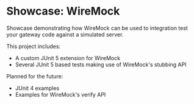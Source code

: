 # Showcase: WireMock
Showcase demonstrating how WireMock can be used to integration test your gateway
code against a simulated server.

This project includes:

- A custom JUnit 5 extension for WireMock
- Several JUnit 5 based tests making use of WireMock's stubbing API

Planned for the future:

- JUnit 4 examples
- Examples for WireMock's verify API
